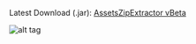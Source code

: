 Latest Download (.jar): [AssetsZipExtractor vBeta](https://s3-us-west-1.amazonaws.com/curriousquirrel/AssetsZipExtractor.jar)

![alt tag](https://s3-us-west-1.amazonaws.com/curriousquirrel/AZE_BETA_v3.png "Assets Zip Extractor")
